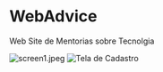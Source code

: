 # WebAdvice
Web Site de Mentorias sobre Tecnolgia

![screen1.jpeg](img/gitaves.jpeg)
![Tela de Cadastro](C:\xampp\tomcat\webapps\WebAdvice\prints-to-github\screen1.jpeg)
